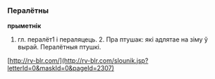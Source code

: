 ### Пералётны
**прыметнік**

1. гл. пералёт1 і пераляцець. 2. Пра птушак: які адлятае на зіму ў вырай. Пералётныя птушкі.

<a rel="author">[http://rv-blr.com/](http://rv-blr.com/slounik.jsp?letterId=0&maskId=0&pageId=2307)</a>

